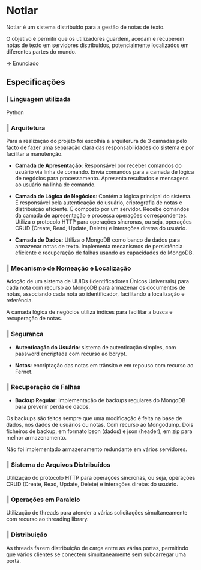 # Notlar

Notlar é um sistema distribuído para a gestão de notas de texto.

O objetivo é permitir que os utilizadores guardem, acedam
e recuperem notas de texto em servidores distribuídos, potencialmente localizados em diferentes partes do mundo.

-> [Enunciado](/doc/Notlar%20Enunciado.pdf)

## Especificações

### ⌈ Linguagem utilizada
Python

### ⎮ Arquitetura

Para a realização do projeto foi escolhia a arquiterura de 3 camadas pelo facto de fazer uma separação clara das responsabilidades do sistema e por facilitar a manutenção.

* __Camada de Apresentação__: Responsável por receber comandos do usuário via linha de comando. Envia comandos para a camada de lógica de negócios para processamento. Apresenta resultados e mensagens ao usuário na linha de comando.

* __Camada de Lógica de Negócios__: Contém a lógica principal do sistema. É responsável pela autenticação do usuário, criptografia de notas e distribuição eficiente. É composto por um servidor.
Recebe comandos da camada de apresentação e processa operações correspondentes. Utiliza o protocolo HTTP para operações síncronas, ou seja, operações CRUD (Create, Read, Update, Delete) e interações diretas do usuário.

* __Camada de Dados__: Utiliza o MongoDB como banco de dados para armazenar notas de texto. Implementa mecanismos de persistência eficiente e recuperação de falhas usando as capacidades do MongoDB.

### ⎮ Mecanismo de Nomeação e Localização
Adoção de um sistema de UUIDs (Identificadores Únicos Universais) para cada nota com recurso ao MongoDB para armazenar os documentos de notas, associando cada nota ao identificador, facilitando a localização e referência.

A camada lógica de negócios utiliza índices para facilitar a busca e recuperação de notas.

### ⎮ Segurança

* __Autenticação do Usuário__: sistema de autenticação simples, com password encriptada com recurso ao bcrypt.

* __Notas​__: encriptação das notas em trânsito e em repouso com recurso ao Fernet.

### ⎮ Recuperação de Falhas

* __Backup Regular__:
Implementação de backups regulares do MongoDB para prevenir perda de dados.

Os backups são feitos sempre que uma modificação é feita na base de dados, nos dados de usuários ou notas. ​Com recurso ao Mongodump.
Dois ficheiros de backup, em formato bson (dados) e json (header), em zip para melhor armazenamento. 

Não foi implementado armazenamento redundante em vários servidores.

### ⎮ Sistema de Arquivos Distribuídos

Utilização do protocolo HTTP para operações síncronas, ou seja, operações CRUD (Create, Read, Update, Delete) e interações diretas do usuário.

### ⎮ Operações em Paralelo

Utilização de threads para atender a várias solicitações simultaneamente com recurso ao threading library. 

### ⎮ Distribuição

As threads fazem distribuição de carga entre as várias portas, permitindo que vários clientes se conectem simultaneamente sem subcarregar uma porta. 




